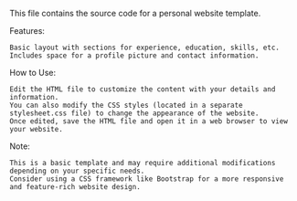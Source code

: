 This file contains the source code for a personal website template.

Features:

    Basic layout with sections for experience, education, skills, etc.
    Includes space for a profile picture and contact information.

How to Use:

    Edit the HTML file to customize the content with your details and information.
    You can also modify the CSS styles (located in a separate stylesheet.css file) to change the appearance of the website.
    Once edited, save the HTML file and open it in a web browser to view your website.

Note:

    This is a basic template and may require additional modifications depending on your specific needs.
    Consider using a CSS framework like Bootstrap for a more responsive and feature-rich website design.
